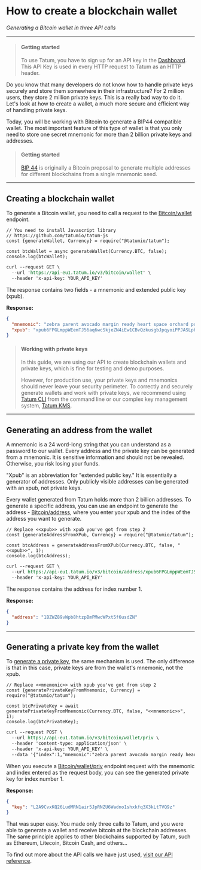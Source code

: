 # How to create a blockchain wallet

*Generating a Bitcoin wallet in three API calls*

---

<!-- theme: info -->
> #### Getting started
>
>To use Tatum, you have to sign up for an API key in the [Dashboard](https://dashboard.tatum.io/login). This API Key is used in every HTTP request to Tatum as an HTTP header.

Do you know that many developers do not know how to handle private keys securely and store them somewhere in their infrastructure? For 2 million users, they store 2 million private keys. This is a really bad way to do it. Let's look at how to create a wallet, a much more secure and efficient way of handling private keys.

Today, you will be working with Bitcoin to generate a BIP44 compatible wallet. The most important feature of this type of wallet is that you only need to store one secret mnemonic for more than 2 billion private keys and addresses.

<!-- theme: info -->
> #### Getting started
>[BIP 44](http://aaronjaramillo.org/bip-44-hierarchical-deterministic-wallets) is originally a Bitcoin proposal to generate multiple addresses for different blockchains from a single mnemonic seed.

---

## Creating a blockchain wallet

To generate a Bitcoin wallet, you need to call a request to the [Bitcoin/wallet](../docs/v3blockchain/b3A6MjkwNTc5MjY-generate-bitcoin-wallet) endpoint.

```SDK
// You need to install Javascript library
// https://github.com/tatumio/tatum-js
const {generateWallet, Currency} = require("@tatumio/tatum");

const btcWallet = async generateWallet(Currency.BTC, false);
console.log(btcWallet);
```
```REST API call
curl --request GET \
  --url 'https://api-eu1.tatum.io/v3/bitcoin/wallet' \
  --header 'x-api-key: YOUR_API_KEY'
```

The response contains two fields - a mnemonic and extended public key (xpub).

**Response:**
```json
{
  "mnemonic": "zebra parent avocado margin ready heart space orchard police junior travel today bag action rough system novel large rain detail route spare add mail",
  "xpub": "xpub6FPGLmppWEemTJ56aq6wcSkjeZN4iEw1CBvQzkusgbJpqyoiPPJASLpbduzKrNF54i348moHyoVGkyz1H2TC3iEPLfacjPFEfTENkD6YzzZ"
}
```
<!-- theme: warning -->
> #### Working with private keys
>
>In this guide, we are using our API to create blockchain wallets and private keys, which is fine for testing and demo purposes.
>
>However, for production use, your private keys and mnemonics should never leave your security perimeter. To correctly and securely generate wallets and work with private keys, we recommend using [Tatum CLI](https://github.com/tatumio/tatum-cli) from the command line or our complex key management system, [Tatum KMS](https://github.com/tatumio/tatum-kms).

---

## Generating an address from the wallet

A mnemonic is a 24 word-long string that you can understand as a password to our wallet. Every address and the private key can be generated from a mnemonic. It is sensitive information and should not be revealed. Otherwise, you risk losing your funds.

"Xpub" is an abbreviation for "extended public key." It is essentially a generator of addresses. Only publicly visible addresses can be generated with an xpub, not private keys.

Every wallet generated from Tatum holds more than 2 billion addresses. To generate a specific address, you can use an endpoint to generate the address - [Bitcoin/address](../docs/v3blockchain/b3A6MjkwNTc5Mjc-generate-bitcoin-deposit-address-from-extended-public-key), where you enter your xpub and the index of the address you want to generate.


```SDK
// Replace <<xpub>> with xpub you've got from step 2
const {generateAddressFromXPub, Currency} = require("@tatumio/tatum");

const btcAddress = generateAddressFromXPub(Currency.BTC, false, "<<xpub>>", 1);
console.log(btcAddress);
```
```REST API call
curl --request GET \
  --url https://api-eu1.tatum.io/v3/bitcoin/address/xpub6FPGLmppWEemTJ56aq6wcSkjeZN4iEw1CBvQzkusgbJpqyoiPPJASLpbduzKrNF54i348moHyoVGkyz1H2TC3iEPLfacjPFEfTENkD6YzzZ/1 \
  --header 'x-api-key: YOUR_API_KEY'
```
The response contains the address for index number 1.

**Response:**
```json
{
  "address": "1BZWZ89vWpb8htzpBmPMwcWPxt5f6usdZN"
}
```

---

## Generating a private key from the wallet

To [generate a private key](../docs/v3blockchain/b3A6MjkwNTc5Mjg-generate-bitcoin-private-key), the same mechanism is used. The only difference is that in this case, private keys are from the wallet's mnemonic, not the xpub.

```SDK
// Replace <<mnemonic>> with xpub you've got from step 2
const {generatePrivateKeyFromMnemonic, Currency} = require("@tatumio/tatum");

const btcPrivateKey = await generatePrivateKeyFromMnemonic(Currency.BTC, false, "<<mnemonic>>", 1);
console.log(btcPrivateKey);
```
```REST API call
curl --request POST \
  --url https://api-eu1.tatum.io/v3/bitcoin/wallet/priv \
  --header 'content-type: application/json' \
  --header 'x-api-key: YOUR_API_KEY' \
  --data '{"index":1,"mnemonic":"zebra parent avocado margin ready heart space orchard police junior travel today bag action rough system novel large rain detail route spare add mail"}'
```

When you execute a [Bitcoin/wallet/priv](../docs/v3blockchain/b3A6MjkwNTc5Mjg-generate-bitcoin-private-key) endpoint request with the mnemonic and index entered as the request body, you can see the generated private key for index number 1.

**Response:**
```json
{
  "key": "L2A9CvxKQ26LudMRN1air5JpRNZU6Wadno1shxkfq3X3kLtTVQ9z"
}
```

That was super easy. You made only three calls to Tatum, and you were able to generate a wallet and receive bitcoin at the blockchain addresses. The same principle applies to other blockchains supported by Tatum, such as Ethereum, Litecoin, Bitcoin Cash, and others...

To find out more about the API calls we have just used, [visit our API reference](../docs/v3blockchain/YXBpOjI5MDU3OTI1-bitcoin).

















